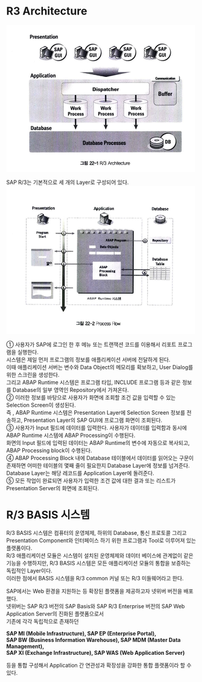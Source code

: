 # R3 Architecture
![](https://raw.githubusercontent.com/hansung0904/ABAP-Study/main/EasyABAPCapture/R3%20Architecture.png)

SAP R/3는 기본적으로 세 개의 Layer로 구성되어 있다. <br>
![](https://raw.githubusercontent.com/hansung0904/ABAP-Study/main/EasyABAPCapture/process%20flow.png) <br>

① 사용자가 SAP에 로그인 한 후 메뉴 또는 트랜잭션 코드를 이용해서 리포트 프로그램을 실행한다. <br> 시스템은 제일 먼저 프로그램의 정보를 애플리케이션 서버에 전달하게 된다.<br> 이때 애플리케이션 서버는 변수와 Data Object의 메모리를 확보하고, User Dialog를 위한 스크린을 생성한다. <br>그리고 ABAP Runtime 시스템은 프로그램 타입, INCLUDE 프로그램 등과 같은 정보를 Database의 일부 영역인 Repository에서 가져온다.<br>
② 이러한 정보를 바탕으로 사용자가 화면에 조회할 조건 값을 입력할 수 있는 Selection Screen이 생성된다.<br> 즉 , ABAP Runtime 시스템은 Presentation Layer에 Selection Screen 정보를 전송하고, Presentation Layer의 SAP GUI에 프로그램 화면이 조회된다.<br>
③ 사용자가 Input 필드에 데이터를 입력한다. 사용자가 데이터를 입력함과 동시에 ABAP Runtime 시스템에 ABAP Processing이 수행된다.<br> 화면의 Input 필드에 입력된 데이터는 ABAP Runtime의 변수에 자동으로 복사되고, ABAP Processing block이 수행된다.<br>
④ ABAP Processing Block 내에 Database 테이블에서 데이터를 읽어오는 구문이 존재하면 어떠한 테이블의 몇째 줄이 필요한지 Database Layer에 정보를 넘겨준다.<br> Database Layer는 해당 레코드를 Application Layer에 돌려준다.<br>
⑤ 모든 작업이 완료되면 사용자가 입력한 조건 값에 대한 결과 또는 리스트가 Presentation Server의 화면에 조회된다.<br>

# R/3 BASIS 시스템
R/3 BASIS 시스템은 컴퓨터의 운영체제, 하위의 Database, 통신 프로토콜 그리고 Presentation Component와 인터페이스 하기 위한 프로그램과 Tool로 이루어져 있는 플랫폼이다. <br>
R/3 애플리케이션 모듈은 시스템이 설치된 운영체제와 데이터 베이스에 관계없이 같은 기능을 수행하지만, R/3 BASIS 시스템은 모든 애플리케이션 모듈의 통합을 보증하는 독립적인 Layer이다.<br>
이러한 점에서 BASIS 시스템을 R/3 common 커널 또는 R/3 미들웨어라고 한다.

SAP에서는 Web 환경을 지원하는 등 확장된 플랫폼을 제공하고자 넷위버 버전을 배포했다.<br>
넷위버는 SAP R/3 버전의 SAP Basis와 SAP R/3 Enterprise 버전의 SAP Web Application Server의 진화된 플랫폼으로서<br>
기존에 각각 독립적으로 존재하던 <br>

**SAP MI (Mobile Infrastructure), SAP EP (Enterprise Portal), <br> SAP BW (Business Information Warehouse), SAP MDM (Master Data Management), <br>SAP XI (Exchange Infrastructure), SAP WAS (Web Application Server)**

등을 통합 구성해서 Application 간 연관성과 확장성을 강화한 통합 플랫폼이라 할 수 있다.
